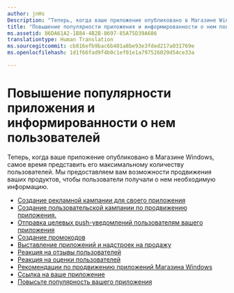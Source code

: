 ```yaml
---
author: jnHs
Description: "Теперь, когда ваше приложение опубликовано в Магазине Windows, самое время представить его максимальному количеству пользователей."
title: "Повышение популярности приложения и информированности о нем пользователей"
ms.assetid: 86DA61A2-1B84-4B2B-8697-85A75D39A686
translationtype: Human Translation
ms.sourcegitcommit: cb816efb9bac6b401a8be93e3fded217a031769e
ms.openlocfilehash: 1d1f66fad9f4b0c1ef01e1a797526029d54ce33a

---
```


# Повышение популярности приложения и информированности о нем пользователей


Теперь, когда ваше приложение опубликовано в Магазине Windows, самое время представить его максимальному количеству пользователей. Мы предоставляем вам возможности продвижения ваших продуктов, чтобы пользователи получали о нем необходимую информацию.

-   [Создание рекламной кампании для своего приложения](create-an-ad-campaign-for-your-app.md)
-   [Создание пользовательской кампании по продвижению приложения.](create-a-custom-app-promotion-campaign.md)
-   [Отправка целевых push-уведомлений пользователям вашего приложения](/send-push-notifications-to-your-apps-customers.md)
-   [Создание промокодов](generate-promotional-codes.md)
-   [Выставление приложений и надстроек на продажу](put-apps-and-add-ons-on-sale.md)
-   [Реакция на отзывы пользователей](respond-to-customer-feedback.md)
-   [Реакция на оценки пользователей](respond-to-customer-reviews.md)
-   [Рекомендации по продвижению приложений Магазина Windows](app-marketing-guidelines.md)
-   [Ссылка на ваше приложение](link-to-your-app.md)
-   [Повысьте популярность вашего приложения](make-your-app-easier-to-promote.md)

 

 



<!--HONumber=Nov16_HO1-->


